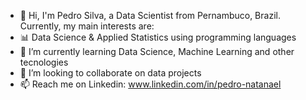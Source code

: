 - 👋 Hi, I'm Pedro Silva, a Data Scientist from Pernambuco, Brazil. Currently, my main interests are:
- 📊 Data Science & Applied Statistics using programming languages 
- 🌱 I’m currently learning Data Science, Machine Learning and other tecnologies
- 💞️ I’m looking to collaborate on data projects
- 📫 Reach me on Linkedin: www.linkedin.com/in/pedro-natanael

<!---
pedronatanaelfs/pedronatanaelfs is a ✨ special ✨ repository because its `README.md` (this file) appears on your GitHub profile.
You can click the Preview link to take a look at your changes.
--->
